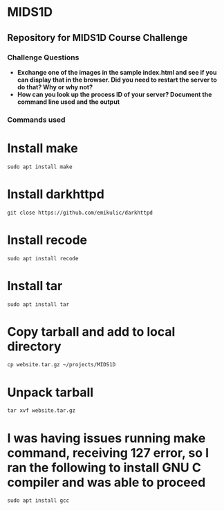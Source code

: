 # MIDS1D
## Repository for MIDS1D Course Challenge

### Challenge Questions
- **Exchange one of the images in the sample index.html and see if you can display that in the browser. Did you need to restart the server to do that? Why or why not?**
- **How can you look up the process ID of your server? Document the command line used and the output**

### Commands used
# Install make
`sudo apt install make`

# Install darkhttpd
`git close https://github.com/emikulic/darkhttpd`

# Install recode
`sudo apt install recode`

# Install tar
`sudo apt install tar`

# Copy tarball and add to local directory
`cp website.tar.gz ~/projects/MIDS1D`

# Unpack tarball
`tar xvf website.tar.gz`


# I was having issues running make command, receiving 127 error, so I ran the following to install GNU C compiler and was able to proceed
`sudo apt install gcc`

